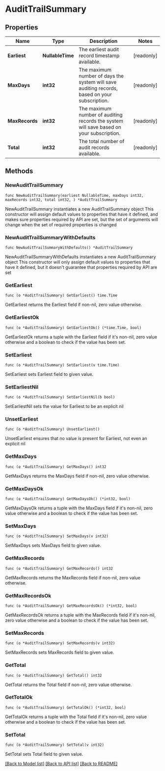 # AuditTrailSummary

## Properties

Name | Type | Description | Notes
------------ | ------------- | ------------- | -------------
**Earliest** | **NullableTime** | The earliest audit record timestamp available. | [readonly] 
**MaxDays** | **int32** | The maximum number of days the system will save auditing records, based on your subscription. | [readonly] 
**MaxRecords** | **int32** | The maximum number of auditing records the system will save based on your subscription. | [readonly] 
**Total** | **int32** | The total number of audit records available. | [readonly] 

## Methods

### NewAuditTrailSummary

`func NewAuditTrailSummary(earliest NullableTime, maxDays int32, maxRecords int32, total int32, ) *AuditTrailSummary`

NewAuditTrailSummary instantiates a new AuditTrailSummary object
This constructor will assign default values to properties that have it defined,
and makes sure properties required by API are set, but the set of arguments
will change when the set of required properties is changed

### NewAuditTrailSummaryWithDefaults

`func NewAuditTrailSummaryWithDefaults() *AuditTrailSummary`

NewAuditTrailSummaryWithDefaults instantiates a new AuditTrailSummary object
This constructor will only assign default values to properties that have it defined,
but it doesn't guarantee that properties required by API are set

### GetEarliest

`func (o *AuditTrailSummary) GetEarliest() time.Time`

GetEarliest returns the Earliest field if non-nil, zero value otherwise.

### GetEarliestOk

`func (o *AuditTrailSummary) GetEarliestOk() (*time.Time, bool)`

GetEarliestOk returns a tuple with the Earliest field if it's non-nil, zero value otherwise
and a boolean to check if the value has been set.

### SetEarliest

`func (o *AuditTrailSummary) SetEarliest(v time.Time)`

SetEarliest sets Earliest field to given value.


### SetEarliestNil

`func (o *AuditTrailSummary) SetEarliestNil(b bool)`

 SetEarliestNil sets the value for Earliest to be an explicit nil

### UnsetEarliest
`func (o *AuditTrailSummary) UnsetEarliest()`

UnsetEarliest ensures that no value is present for Earliest, not even an explicit nil
### GetMaxDays

`func (o *AuditTrailSummary) GetMaxDays() int32`

GetMaxDays returns the MaxDays field if non-nil, zero value otherwise.

### GetMaxDaysOk

`func (o *AuditTrailSummary) GetMaxDaysOk() (*int32, bool)`

GetMaxDaysOk returns a tuple with the MaxDays field if it's non-nil, zero value otherwise
and a boolean to check if the value has been set.

### SetMaxDays

`func (o *AuditTrailSummary) SetMaxDays(v int32)`

SetMaxDays sets MaxDays field to given value.


### GetMaxRecords

`func (o *AuditTrailSummary) GetMaxRecords() int32`

GetMaxRecords returns the MaxRecords field if non-nil, zero value otherwise.

### GetMaxRecordsOk

`func (o *AuditTrailSummary) GetMaxRecordsOk() (*int32, bool)`

GetMaxRecordsOk returns a tuple with the MaxRecords field if it's non-nil, zero value otherwise
and a boolean to check if the value has been set.

### SetMaxRecords

`func (o *AuditTrailSummary) SetMaxRecords(v int32)`

SetMaxRecords sets MaxRecords field to given value.


### GetTotal

`func (o *AuditTrailSummary) GetTotal() int32`

GetTotal returns the Total field if non-nil, zero value otherwise.

### GetTotalOk

`func (o *AuditTrailSummary) GetTotalOk() (*int32, bool)`

GetTotalOk returns a tuple with the Total field if it's non-nil, zero value otherwise
and a boolean to check if the value has been set.

### SetTotal

`func (o *AuditTrailSummary) SetTotal(v int32)`

SetTotal sets Total field to given value.



[[Back to Model list]](../README.md#documentation-for-models) [[Back to API list]](../README.md#documentation-for-api-endpoints) [[Back to README]](../README.md)


